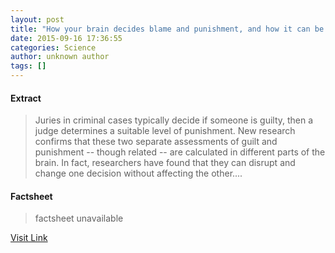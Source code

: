 ```yaml
---
layout: post
title: "How your brain decides blame and punishment, and how it can be changed"
date: 2015-09-16 17:36:55
categories: Science
author: unknown author
tags: []
---
```



#### Extract
>Juries in criminal cases typically decide if someone is guilty, then a judge determines a suitable level of punishment. New research confirms that these two separate assessments of guilt and punishment -- though related -- are calculated in different parts of the brain. In fact, researchers have found that they can disrupt and change one decision without affecting the other....

#### Factsheet
>factsheet unavailable

[Visit Link](http://www.sciencedaily.com/releases/2015/09/150916133655.htm)


